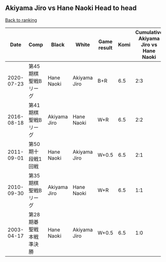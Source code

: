## Akiyama Jiro vs Hane Naoki Head to head

[Back to ranking](../../index.md)




| **Date** | **Comp** | **Black** | **White** | **Game result** | **Komi** | **Cumulative Akiyama Jiro vs Hane Naoki** | **Akiyama Jiro streak** | **Hane Naoki streak** | 
| --- | --- | --- | --- | --- | --- | --- | --- | --- |
| 2020-07-23 | 第45期棋聖戦Bリーグ | Hane Naoki | Akiyama Jiro | B+R | 6.5 | 2:3 | 0 | 2 | 
| 2016-08-18 | 第41期棋聖戦Bリーグ | Akiyama Jiro | Hane Naoki | W+R | 6.5 | 2:2 | 0 | 1 | 
| 2011-09-01 | 第50期十段戦1回戦 | Hane Naoki | Akiyama Jiro | W+0.5 | 6.5 | 2:1 | 1 | 0 | 
| 2010-09-30 | 第35期棋聖戦Bリーグ | Akiyama Jiro | Hane Naoki | W+R | 6.5 | 1:1 | 0 | 1 | 
| 2003-04-17 | 第28期碁聖戦本戦準決勝 | Hane Naoki | Akiyama Jiro | W+0.5 | 6.5 | 1:0 | 1 | 0 |





